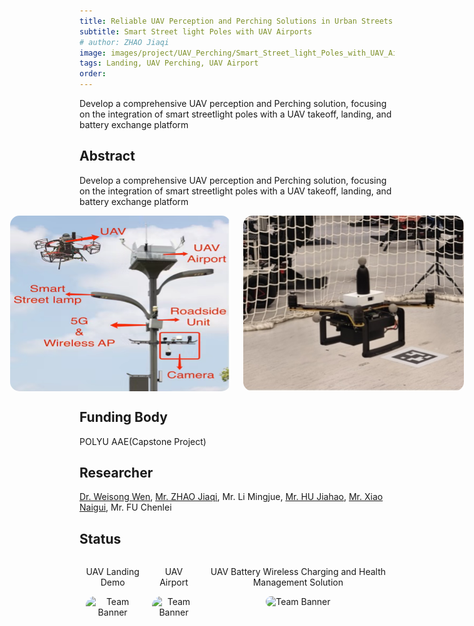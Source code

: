 ```yaml
---
title: Reliable UAV Perception and Perching Solutions in Urban Streets
subtitle: Smart Street light Poles with UAV Airports
# author: ZHAO Jiaqi
image: images/project/UAV_Perching/Smart_Street_light_Poles_with_UAV_Airports.png
tags: Landing, UAV Perching, UAV Airport
order: 
---
```


Develop a comprehensive UAV perception and Perching solution, focusing on the integration of smart streetlight poles with a UAV takeoff, landing, and battery exchange platform

## Abstract

Develop a comprehensive UAV perception and Perching solution, focusing on the integration of smart streetlight poles with a UAV takeoff, landing, and battery exchange platform
<div style="display: flex; justify-content: center; margin-bottom: 20px;">
  <img src="https://github.com/PolyU-TASLAB/polyu-taslab.github.io/raw/main/images/project/UAV_Perching/Smart_Street_light_Poles_with_UAV_Airports.png" alt="Team Banner" 
       style="width: 70%; height: auto; object-fit: cover; max-width: 600px; margin: 0 10px; border-radius: 15px;">
  <img src="https://github.com/PolyU-TASLAB/polyu-taslab.github.io/raw/main/images/project/UAV_Perching/Perching_UAV_Flight.jpg" alt="Perching UAV Flight" 
       style="width: 70%; height: auto; object-fit: cover; max-width: 600px; margin: 0 10px; border-radius: 15px;">
</div>

## Funding Body

POLYU AAE(Capstone Project) 

## Researcher

[Dr. Weisong Wen](https://polyu-taslab.github.io/members/Wen_Weisong.html), [Mr. ZHAO Jiaqi](https://polyu-taslab.github.io/members/ZHAO_Jiaqi.html), Mr. Li Mingjue, [Mr. HU Jiahao](https://polyu-taslab.github.io/members/hujiahao.html), [Mr. Xiao Naigui](https://polyu-taslab.github.io/members/Xiao_Naigui.html), Mr. FU Chenlei
## Status
<div style="display: flex; justify-content: center; margin-bottom: 20px;">
  <div style="text-align: center; margin: 0 10px;">
    <p>UAV Landing Demo</p>
    <img src="https://github.com/PolyU-TASLAB/polyu-taslab.github.io/raw/main/images/project/images/project/UAV_Perching/compressed_landing_successful.gif" alt="Team Banner" 
         style="width: 60%; height: auto; object-fit: cover; max-width: 600px; border-radius: 15px;">
  </div>
  <div style="text-align: center; margin: 0 10px;">
    <p>UAV Airport</p>
    <img src="https://github.com/PolyU-TASLAB/polyu-taslab.github.io/raw/main/images/project/images/project/UAV_Perching/UAV_Airport.png" alt="Team Banner" 
         style="width: 60%; height: auto; object-fit: cover; max-width: 600px; border-radius: 15px;">
  </div>
  <div style="text-align: center; margin: 0 10px;">
    <p>UAV Battery Wireless Charging and Health Management Solution</p>
    <img src="https://github.com/PolyU-TASLAB/polyu-taslab.github.io/raw/main/images/project/images/project/UAV_Perching/Power_Distribution_Board.png" alt="Team Banner" 
         style="width: 60%; height: auto; object-fit: cover; max-width: 600px; border-radius: 15px;">
  </div>
</div>

